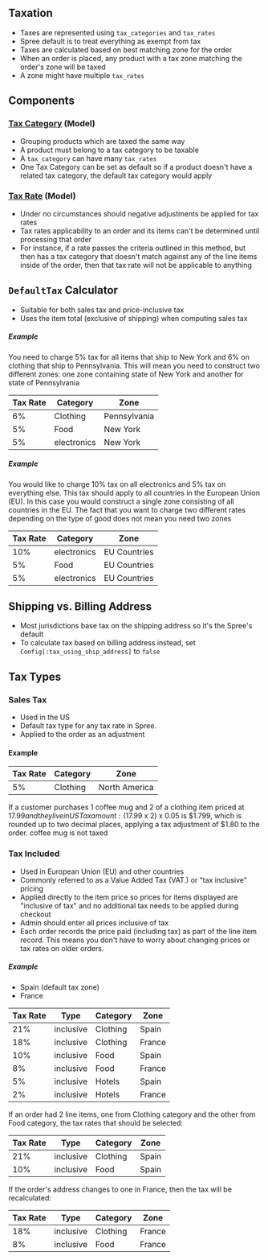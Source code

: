 ## Taxation
* Taxes are represented using `tax_categories` and `tax_rates`
* Spree default is to treat everything as exempt from tax
* Taxes are calculated based on best matching zone for the order
* When an order is placed, any product with a tax zone matching the order's zone will be taxed
* A zone might have multiple `tax_rates`

## Components
### [Tax Category](../models/TaxCategory.md) (Model)
* Grouping products which are taxed the same way
* A product must belong to a tax category to be taxable
* A `tax_category` can have many `tax_rates`
* One Tax Category can be set as default so if a product doesn't have a related tax
 category, the default tax category would apply

### [Tax Rate](../models/TaxRate.md) (Model)
* Under no circumstances should negative adjustments be applied for tax rates
* Tax rates applicability to an order and its items can't be determined until processing that order
* For instance, if a rate passes the criteria outlined in this method, but then has a tax category that doesn't match against any of the line items inside of the order, then that tax rate will not be applicable to anything


## `DefaultTax` Calculator
* Suitable for both sales tax and price-inclusive tax
* Uses the item total (exclusive of shipping) when computing sales tax

##### *Example*
You need to charge 5% tax for all items that ship to New York and 6% on clothing that
ship to Pennsylvania. This will mean you need to construct two different zones: one zone containing
state of New York and another for state of Pennsylvania

| Tax Rate | Category    | Zone         |
|----------|-------------|--------------|
| 6%       | Clothing    | Pennsylvania |
| 5%       | Food        | New York     |
| 5%       | electronics | New York     |

##### *Example*
You would like to charge 10% tax on all electronics and 5% tax on everything else.
This tax should apply to all countries in the European Union (EU). In this case you would construct
a single zone consisting of all countries in the EU. The fact that you want to charge two different
rates depending on the type of good does not mean you need two zones

| Tax Rate | Category    | Zone         |
|----------|-------------|--------------|
| 10%      | electronics | EU Countries |
| 5%       | Food        | EU Countries |
| 5%       | electronics | EU Countries |

## Shipping vs. Billing Address
* Most jurisdictions base tax on the shipping address so it's the Spree's default
* To calculate tax based on billing address instead, set `Config[:tax_using_ship_address]` to `false`

## Tax Types
### Sales Tax
* Used in the US
* Default tax type for any tax rate in Spree.
* Applied to the order as an adjustment

#### Example
| Tax Rate | Category | Zone          |
|----------|----------|---------------|
| 5%       | Clothing | North America |

If a customer purchases 1 coffee mug and 2 of a clothing item priced at $17.99 and they live in US
Tax amount: ($17.99 x 2) x 0.05 is $1.799, which is rounded up to two decimal places, applying a tax
adjustment of $1.80 to the order. coffee mug is not taxed

### Tax Included
* Used in European Union (EU) and other countries
* Commonly referred to as a Value Added Tax (VAT.) or "tax inclusive" pricing
* Applied directly to the item price so prices for items displayed are "inclusive of tax" and no
additional tax needs to be applied during checkout
* Admin should enter all prices inclusive of tax
* Each order records the price paid (including tax) as part of the line item record. This means you
don't have to worry about changing prices or tax rates on older orders.


##### *Example*

* Spain (default tax zone)
* France


| Tax Rate | Type      | Category | Zone    |
|----------|-----------|----------|---------|
| 21%      | inclusive | Clothing | Spain   |
| 18%      | inclusive | Clothing | France  |
| 10%      | inclusive | Food     | Spain   |
| 8%       | inclusive | Food     | France  |
| 5%       | inclusive | Hotels   | Spain   |
| 2%       | inclusive | Hotels   | France  |

If an order had 2 line items, one from Clothing  category and the other from Food category, the tax rates that should be selected:

| Tax Rate | Type      | Category | Zone    |
|----------|-----------|----------|---------|
| 21%      | inclusive | Clothing | Spain   |
| 10%      | inclusive | Food     | Spain   |

If the order's address changes to one in France, then the tax will be recalculated:

| Tax Rate | Type      | Category | Zone    |
|----------|-----------|----------|---------|
| 18%      | inclusive | Clothing | France  |
| 8%       | inclusive | Food     | France  |